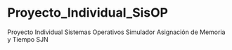 # Proyecto_Individual_SisOP
Proyecto Individual Sistemas Operativos Simulador Asignación de Memoria y Tiempo SJN
